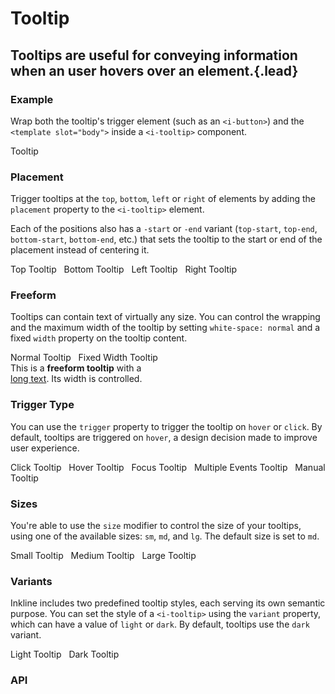 # Tooltip
## Tooltips are useful for conveying information when an user hovers over an element.{.lead}

### Example
Wrap both the tooltip's trigger element (such as an `<i-button>`) and the `<template slot="body">` inside a `<i-tooltip>` component.

<i-code-preview title="Tooltip Example">

<i-tooltip>
    <i-button>Tooltip</i-button>
    <template slot="body">Tooltip</template>
</i-tooltip>

<template slot="html">

~~~html
<i-tooltip>
    <i-button>Tooltip</i-button>
    <template slot="body">Tooltip</template>
</i-tooltip>
~~~

</template>
</i-code-preview>

### Placement
Trigger tooltips at the `top`, `bottom`, `left` or `right` of elements by adding the `placement` property to the `<i-tooltip>` element. 

Each of the positions also has a `-start` or `-end` variant (`top-start`, `top-end`, `bottom-start`, `bottom-end`, etc.) that sets the tooltip to the start or end of the placement instead of centering it. 

<i-code-preview title="Tooltip Placement">

<div>
<i-tooltip placement="top">
    <i-button>Top Tooltip</i-button>
    <template slot="body">Tooltip</template>
</i-tooltip>&nbsp;

<i-tooltip placement="bottom">
    <i-button>Bottom Tooltip</i-button>
    <template slot="body">Tooltip</template>
</i-tooltip>&nbsp;

<i-tooltip placement="left">
    <i-button>Left Tooltip</i-button>
    <template slot="body">Tooltip</template>
</i-tooltip>&nbsp;

<i-tooltip placement="right">
    <i-button>Right Tooltip</i-button>
    <template slot="body">Tooltip</template>
</i-tooltip>
</div>

<template slot="html">

~~~html
<i-tooltip placement="top">
    <i-button>Top Tooltip</i-button>
    <template slot="body">Tooltip</template>
</i-tooltip>
~~~
~~~html
<i-tooltip placement="bottom">
    <i-button>Bottom Tooltip</i-button>
    <template slot="body">Tooltip</template>
</i-tooltip>
~~~
~~~html
<i-tooltip placement="left">
    <i-button>Left Tooltip</i-button>
    <template slot="body">Tooltip</template>
</i-tooltip>
~~~
~~~html
<i-tooltip placement="right">
    <i-button>Right Tooltip</i-button>
    <template slot="body">Tooltip</template>
</i-tooltip>
~~~

</template>
</i-code-preview>

### Freeform
Tooltips can contain text of virtually any size. You can control the wrapping and the maximum width of the tooltip by setting `white-space: normal` and a fixed `width` property on the tooltip content.

<i-code-preview title="Freeform Tooltip">

<div>
<i-tooltip>
    <i-button>Normal Tooltip</i-button>
    <template slot="body">
        This is a <strong>freeform tooltip</strong> with a <u>long text</u>. Its width is not controlled.
    </template>
</i-tooltip>&nbsp;

<i-tooltip>
    <i-button>Fixed Width Tooltip</i-button>
    <div style="white-space: normal; width: 240px" slot="body">
        This is a <strong>freeform tooltip</strong> with a <u>long text</u>. Its width is controlled.
    </div>
</i-tooltip>
</div>

<template slot="html">

~~~html
<i-tooltip>
    <i-button>Normal Tooltip</i-button>
    <template slot="body">
        This is a <strong>freeform tooltip</strong> with a <u>long text</u>. Its width is not controlled.
    </template>
</i-tooltip>
~~~
~~~html
<i-tooltip>
    <i-button>Fixed Width Tooltip</i-button>
    <div style="white-space: normal; width: 240px" slot="body">
        This is a <strong>freeform tooltip</strong> with a <u>long text</u>. Its width is controlled.
    </div>
</i-tooltip>
~~~

</template>
</i-code-preview>

### Trigger Type
You can use the `trigger` property to trigger the tooltip on `hover` or `click`. By default, tooltips are triggered on `hover`, a design decision made to improve user experience.

<i-code-preview title="Tooltip Trigger Type">

<i-tooltip trigger="click">
    <i-button>Click Tooltip</i-button>
    <template slot="body">Tooltip</template>
</i-tooltip>&nbsp;

<i-tooltip trigger="hover">
    <i-button>Hover Tooltip</i-button>
    <template slot="body">Tooltip</template>
</i-tooltip>&nbsp;

<i-tooltip trigger="focus">
    <i-button>Focus Tooltip</i-button>
    <template slot="body">Tooltip</template>
</i-tooltip>&nbsp;

<i-tooltip :trigger="['focus', 'hover']">
    <i-button>Multiple Events Tooltip</i-button>
    <template slot="body">Tooltip</template>
</i-tooltip>&nbsp;

<i-tooltip trigger="manual" v-model="manualTooltip">
    <i-button @click="manualTooltip = !manualTooltip">Manual Tooltip</i-button>
    <template slot="body">Tooltip</template>
</i-tooltip>&nbsp;

<template slot="html">

~~~html
<i-tooltip trigger="click">
    <i-button>Click Tooltip</i-button>
    <template slot="body">Tooltip</template>
</i-tooltip>
~~~
~~~html
<i-tooltip trigger="hover">
    <i-button>Hover Tooltip</i-button>
    <template slot="body">Tooltip</template>
</i-tooltip>
~~~
~~~html
<i-tooltip trigger="focus">
    <i-button>Focus Tooltip</i-button>
    <template slot="body">Tooltip</template>
</i-tooltip>
~~~
~~~html
<i-tooltip :trigger="['focus', 'hover']">
    <i-button>Multiple Events Tooltip</i-button>
    <template slot="body">Tooltip</template>
</i-tooltip>&nbsp;
~~~
~~~html
<i-tooltip trigger="manual" v-model="visible">
    <i-button @click="visible = !visible">Manual Tooltip</i-button>
    <template slot="body">Tooltip</template>
</i-tooltip>
~~~

</template>
</i-code-preview>

### Sizes
You're able to use the `size` modifier to control the size of your tooltips, using one of the available sizes: `sm`, `md`, and `lg`. 
The default size is set to `md`.

<i-code-preview title="Tooltip Sizes">

<div>
<i-tooltip size="sm">
    <i-button>Small Tooltip</i-button>
    <template slot="body">Tooltip</template>
</i-tooltip>&nbsp;

<i-tooltip size="md">
    <i-button>Medium Tooltip</i-button>
    <template slot="body">Tooltip</template>
</i-tooltip>&nbsp;

<i-tooltip size="lg">
    <i-button>Large Tooltip</i-button>
    <template slot="body">Tooltip</template>
</i-tooltip>
</div>

<template slot="html">

~~~html
<i-tooltip size="sm">
    <i-button>Small Tooltip</i-button>
    <template slot="body">Tooltip</template>
</i-tooltip>
~~~
~~~html
<i-tooltip size="md">
    <i-button>Medium Tooltip</i-button>
    <template slot="body">Tooltip</template>
</i-tooltip>
~~~
~~~html
<i-tooltip size="lg">
    <i-button>Large Tooltip</i-button>
    <template slot="body">Tooltip</template>
</i-tooltip>
~~~

</template>
</i-code-preview>


### Variants
Inkline includes two predefined tooltip styles, each serving its own semantic purpose. You can set the style of a `<i-tooltip>` using the `variant` property, which can have a value of `light` or `dark`. By default, tooltips use the `dark` variant.

<i-code-preview title="Tooltip Variants">

<div>
<i-tooltip variant="light">
    <i-button variant="light">Light Tooltip</i-button>
    <template slot="body">Tooltip</template>
</i-tooltip>&nbsp;

<i-tooltip variant="dark">
    <i-button variant="dark">Dark Tooltip</i-button>
    <template slot="body">Tooltip</template>
</i-tooltip>
</div>

<template slot="html">

~~~html
<i-tooltip variant="light">
    <i-button variant="light">Light Tooltip</i-button>
    <template slot="body">Tooltip</template>
</i-tooltip>
~~~
~~~html
<i-tooltip variant="dark">
    <i-button variant="dark">Dark Tooltip</i-button>
    <template slot="body">Tooltip</template>
</i-tooltip>
~~~

</template>
</i-code-preview>


### API

<i-api-preview title="Tooltip API" markup="i-tooltip" expanded link="https://github.com/inkline/inkline/tree/master/packages/inkline/src/components/Tooltip">
    <template slot="props">
        <api-table>
            <api-table-row>
                <template slot="property">arrow</template>
                <template slot="description">Sets whether to attach an arrow to the tooltip.</template>
                <template slot="type"><code>Boolean</code></template>
                <template slot="values"><code>true</code>, <code>false</code></template>
                <template slot="default"><code>true</code></template>
            </api-table-row>
            <api-table-row>
                <template slot="property">disabled</template>
                <template slot="description">Sets the tooltip state as disabled.</template>
                <template slot="type"><code>Boolean</code></template>
                <template slot="values"><code>true</code>, <code>false</code></template>
                <template slot="default"><code>false</code></template>
            </api-table-row>
            <api-table-row>
                <template slot="property">id</template>
                <template slot="description">Sets the identifier of the tooltip.</template>
                <template slot="type"><code>String</code></template>
                <template slot="values"></template>
                <template slot="default"><code>tooltip-&lt;uid&gt;</code></template>
            </api-table-row>
            <api-table-row>
                <template slot="property">placement</template>
                <template slot="description">Sets the placement of the tooltip.</template>
                <template slot="type"><code>String</code></template>
                <template slot="values">
                    <code>top</code>, 
                    <code>top-start</code>,
                    <code>top-end</code>,
                    <code>bottom</code>, 
                    <code>bottom-start</code>,
                    <code>bottom-end</code>,
                    <code>left</code>, 
                    <code>left-start</code>,
                    <code>left-end</code>,
                    <code>right</code>, 
                    <code>right-start</code>,
                    <code>right-end</code>
                </template>
                <template slot=""><code>top</code></template>
            </api-table-row>
            <api-table-row>
                <template slot="property">popperOptions</template>
                <template slot="description">Sets custom options for the Popper.js plugin.</template>
                <template slot="type"><code>Object</code></template>
                <template slot="values"></template>
                <template slot="default"></template>
            </api-table-row>
            <api-table-row>
                <template slot="property">trigger</template>
                <template slot="description">Sets the trigger event of the tooltip.</template>
                <template slot="type"><code>String</code></template>
                <template slot="values"><code>click</code>, <code>hover</code></template>
                <template slot="default"><code>hover</code></template>
            </api-table-row>
            <api-table-row>
                <template slot="property">transformOrigin</template>
                <template slot="description">Sets the transform origin of the tooltip.</template>
                <template slot="type">
                    <code>Boolean</code>, 
                    <code>String</code> 
                </template>
                <template slot=""></template>
                <template slot=""><code>true</code></template>
            </api-table-row>
            <api-table-row>
                <template slot="property">variant</template>
                <template slot="description">Sets the color variant of the popover.</template>
                <template slot="type"><code>String</code></template>
                <template slot="values"><code>light</code>, <code>dark</code></template>
                <template slot="default"><code>light</code></template>
            </api-table-row>
        </api-table>
    </template>
    <template slot="slots">
        <api-table>
            <api-table-row>
                <template slot="slot">default</template>
                <template slot="description">Slot for tooltip component trigger.</template>
            </api-table-row>
            <api-table-row>
                <template slot="slot">body</template>
                <template slot="description">Slot for tooltip component body.</template>
            </api-table-row>
        </api-table>
    </template>
    <template slot="events">
        <api-table>
            <api-table-row>
                <template slot="event">change</template>
                <template slot="description">Emitted when visibility changes.</template>
                <template slot="type"><code>(visible: Boolean) => {}</code></template>
            </api-table-row>
        </api-table>
    </template>
</i-api-preview>
